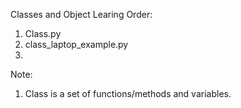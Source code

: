 Classes and Object Learing Order:

1. Class.py
2. class_laptop_example.py
3. 


Note:

1. Class is a set of functions/methods and variables.








